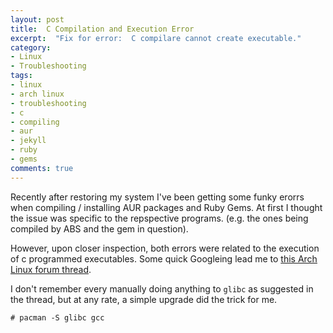```yaml
---
layout: post
title:  C Compilation and Execution Error
excerpt:  "Fix for error:  C compilare cannot create executable."
category:
- Linux
- Troubleshooting
tags:
- linux
- arch linux
- troubleshooting
- c
- compiling
- aur
- jekyll
- ruby
- gems
comments: true
---
```


Recently after restoring my system I've been getting some 
funky erorrs when compiling / installing AUR packages and Ruby Gems.  At first I thought 
the issue was specific to the repspective programs.  (e.g. 
the ones being compiled by ABS and the gem in question).

However, upon closer inspection, both errors were related 
to the execution of c programmed executables.  Some quick 
Googleing lead me to [this Arch Linux forum 
thread](https://bbs.archlinux.org/viewtopic.php?id=107372).

I don't remember every manually doing anything to 
```glibc``` as suggested in the thread, but at any rate, a 
simple upgrade did the trick for me.

```# pacman -S glibc gcc```

